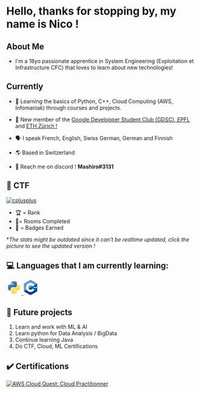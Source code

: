 # Hello, thanks for stopping by, my name is Nico !

## About Me

- I'm a 18yo passionate apprentice in System Engineering (Exploitation et Infrastructure CFC) that loves to learn about new technologies!    


## Currently
 
- 📖 Learning the basics of Python, C++, Cloud Computing (AWS, Infomaniak) through courses and projects.
     
- 🔰 New member of the [Google Developper Student Club (GDSC), EPFL](https://gdsc.community.dev/epfl/) and [ETH Zürich !](https://gdsc.community.dev/eth-zurich/)

- 🗣 I speak French, English, Swiss German, German and Finnish
           
- 🌎 Based in Switzerland

- 👾 Reach me on discord ! **Mashiro#3131**

## 🚩 CTF
<!-- GIF image, redirecting to the my CTF profile -->
<a href="https://tryhackme.com/p/Mashiro3131" target="_blank" rel="noreferrer">
   <img src="https://media3.giphy.com/media/l7V8EEcb3w4u4HaAkQ/giphy.gif" alt="cplusplus" width="437,5" height="129"/>
</a>

- 🏆 = Rank
- 🚪= Rooms Completed
- 🎯 = Badges Earned

**The stats might be outdated since it can't be realtime updated, click the picture to see the updated version !*

## 💻 Languages that I am currently learning:

<!-- Python logo -->
<a href="https://www.python.org" target="_blank" rel="noreferrer">
 <img src="https://raw.githubusercontent.com/devicons/devicon/master/icons/python/python-original.svg" alt="python" width="40" height="40"/>
</a>

<!-- C++ logo -->
<a href="https://www.w3schools.com/cpp/" target="_blank" rel="noreferrer"> 
 <img src="https://raw.githubusercontent.com/devicons/devicon/master/icons/cplusplus/cplusplus-original.svg" alt="cplusplus" width="40" height="40"/>
</a>

## 🚧 Future projects
1. Learn and work with ML & AI
2. Learn python for Data Analysis / BigData
3. Continue learning Java
4. Do CTF, Cloud, ML Certifications


## ✔️ Certifications

<!-- My AWS Cloud Quest: Cloud Practicioner certification -->
<p> 
 <a href="https://www.credly.com/badges/4f6011fd-c809-4139-8976-970224ed8297/public_url" target="_blank" rel="noreferrer">
  <img src="https://images.credly.com/size/340x340/images/2784d0d8-327c-406f-971e-9f0e15097003/image.png" alt="AWS Cloud Quest: Cloud Practitionner" width="150" height="150">
 </a>
</p>
